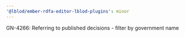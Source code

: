 ```yaml
---
'@lblod/ember-rdfa-editor-lblod-plugins': minor
---
```


GN-4266: Referring to published decisions - filter by government name
